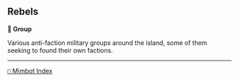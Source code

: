 ## Rebels

**🪪 Group**

Various anti-faction military groups around the island, some of them seeking to found their own factions.

<!---
keywords: sw
aliases:
-->
----------
[`📑` Mimbot Index](</index.md#4270>)